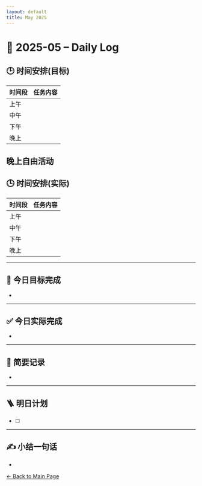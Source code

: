 ```yaml
---
layout: default
title: May 2025
---
```


# 📅 2025-05 – Daily Log

## 🕒 时间安排(目标)

| 时间段 | 任务内容 |
|--------|----------| 
| 上午 |   | 
| 中午 |   | 
| 下午 |   |
| 晚上 |   |

晚上自由活动
---
## 🕒 时间安排(实际)

| 时间段 | 任务内容 |
|--------|----------| 
| 上午 |   |
| 中午 | |
| 下午 |   | 
| 晚上 |   |



---
## 🎯 今日目标完成

- 

---
## ✅ 今日实际完成

- 
---

## 🧠 简要记录

- 


---

## 🪜 明日计划
- [ ] 



---

## ✍️ 小结一句话
- 
[← Back to Main Page](/index.md)
 
